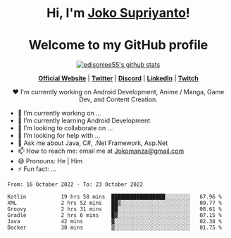 <h1 align="center">Hi, I'm <a href="https://www.google.com">Joko Supriyanto</a>!</h1>
<h1 align="center">Welcome to my GitHub profile</h1>

<p align="center">
  <a href="https://github.com/jokomanza"><img src="https://github-readme-stats.vercel.app/api?username=jokomanza&hide_border=true&show_icons=true" alt="edisonlee55's github stats"></a>
</p>

<p align="center">
  <strong><a href="https://www.google.com">Official Website</a></strong> |
  <strong><a href="https://twitter.com/jokomanza">Twitter</a></strong> |
  <strong><a href="https://discord.gg/nYXzaUS">Discord</a></strong> |
  <strong><a href="https://www.linkedin.com/in/jokomanza">LinkedIn</a></strong> |
  <strong><a href="https://www.twitch.tv/jokomanza">Twitch</a></strong>
</p>

<p align="center">❤ I'm currently working on Android Development, Anime / Manga, Game Dev, and Content Creation.</p>

- 🔭 I’m currently working on ...
- 🌱 I’m currently learning Android Development
- 👯 I’m looking to collaborate on ...
- 🤔 I’m looking for help with ...
- 💬 Ask me about Java, C#, .Net Framework, Asp.Net
- 📫 How to reach me: email me at Jokomanza@gmail.com
- 😄 Pronouns: He | Him
- ⚡ Fun fact: ...

<!--START_SECTION:waka-->

```text
From: 16 October 2022 - To: 23 October 2022

Kotlin           19 hrs 58 mins  █████████████████░░░░░░░░   67.96 %
XML              2 hrs 52 mins   ██▒░░░░░░░░░░░░░░░░░░░░░░   09.77 %
Groovy           2 hrs 31 mins   ██░░░░░░░░░░░░░░░░░░░░░░░   08.61 %
Gradle           2 hrs 6 mins    █▓░░░░░░░░░░░░░░░░░░░░░░░   07.15 %
Java             42 mins         ▓░░░░░░░░░░░░░░░░░░░░░░░░   02.38 %
Docker           30 mins         ▒░░░░░░░░░░░░░░░░░░░░░░░░   01.75 %
```

<!--END_SECTION:waka-->
